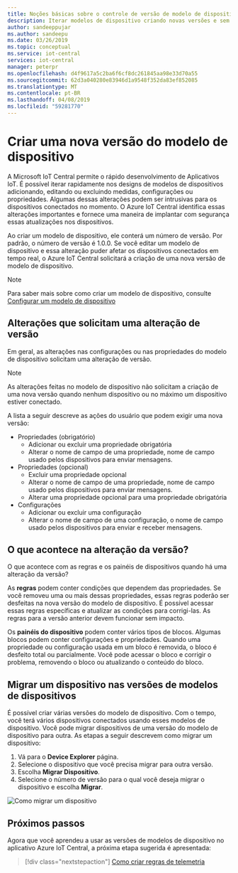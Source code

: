 ```yaml
---
title: Noções básicas sobre o controle de versão de modelo de dispositivo para aplicativos Azure IoT Central | Microsoft Docs
description: Iterar modelos de dispositivo criando novas versões e sem afetar os dispositivos conectados em tempo real
author: sandeeppujar
ms.author: sandeepu
ms.date: 03/26/2019
ms.topic: conceptual
ms.service: iot-central
services: iot-central
manager: peterpr
ms.openlocfilehash: d4f9617a5c2ba6f6cf8dc261845aa98e33d70a55
ms.sourcegitcommit: 62d3a040280e83946d1a9548f352da83ef852085
ms.translationtype: MT
ms.contentlocale: pt-BR
ms.lasthandoff: 04/08/2019
ms.locfileid: "59281770"
---
```

# <a name="create-a-new-device-template-version"></a>Criar uma nova versão do modelo de dispositivo

A Microsoft IoT Central permite o rápido desenvolvimento de Aplicativos IoT. É possível iterar rapidamente nos designs de modelos de dispositivos adicionando, editando ou excluindo medidas, configurações ou propriedades. Algumas dessas alterações podem ser intrusivas para os dispositivos conectados no momento. O Azure IoT Central identifica essas alterações importantes e fornece uma maneira de implantar com segurança essas atualizações nos dispositivos.

Ao criar um modelo de dispositivo, ele conterá um número de versão. Por padrão, o número de versão é 1.0.0. Se você editar um modelo de dispositivo e essa alteração puder afetar os dispositivos conectados em tempo real, o Azure IoT Central solicitará a criação de uma nova versão de modelo de dispositivo.

> [!NOTE]
> Para saber mais sobre como criar um modelo de dispositivo, consulte [Configurar um modelo de dispositivo](howto-set-up-template.md)

## <a name="changes-that-prompt-a-version-change"></a>Alterações que solicitam uma alteração de versão

Em geral, as alterações nas configurações ou nas propriedades do modelo de dispositivo solicitam uma alteração de versão.

> [!NOTE]
> As alterações feitas no modelo de dispositivo não solicitam a criação de uma nova versão quando nenhum dispositivo ou no máximo um dispositivo estiver conectado.

A lista a seguir descreve as ações do usuário que podem exigir uma nova versão:

* Propriedades (obrigatório)
    * Adicionar ou excluir uma propriedade obrigatória
    * Alterar o nome de campo de uma propriedade, nome de campo usado pelos dispositivos para enviar mensagens.
*  Propriedades (opcional)
    * Excluir uma propriedade opcional
    * Alterar o nome de campo de uma propriedade, nome de campo usado pelos dispositivos para enviar mensagens.
    * Alterar uma propriedade opcional para uma propriedade obrigatória
*  Configurações
    * Adicionar ou excluir uma configuração
    * Alterar o nome de campo de uma configuração, o nome de campo usado pelos dispositivos para enviar e receber mensagens.

## <a name="what-happens-on-version-change"></a>O que acontece na alteração da versão?

O que acontece com as regras e os painéis de dispositivos quando há uma alteração da versão?

As **regras** podem conter condições que dependem das propriedades. Se você removeu uma ou mais dessas propriedades, essas regras poderão ser desfeitas na nova versão do modelo de dispositivo. É possível acessar essas regras específicas e atualizar as condições para corrigi-las. As regras para a versão anterior devem funcionar sem impacto.

Os **painéis do dispositivo** podem conter vários tipos de blocos. Algumas blocos podem conter configurações e propriedades. Quando uma propriedade ou configuração usada em um bloco é removida, o bloco é desfeito total ou parcialmente. Você pode acessar o bloco e corrigir o problema, removendo o bloco ou atualizando o conteúdo do bloco.

## <a name="migrate-a-device-across-device-template-versions"></a>Migrar um dispositivo nas versões de modelos de dispositivos

É possível criar várias versões do modelo de dispositivo. Com o tempo, você terá vários dispositivos conectados usando esses modelos de dispositivo. Você pode migrar dispositivos de uma versão do modelo de dispositivo para outra. As etapas a seguir descrevem como migrar um dispositivo:

1. Vá para o **Device Explorer** página.
1. Selecione o dispositivo que você precisa migrar para outra versão.
1. Escolha **Migrar Dispositivo**.
1. Selecione o número de versão para o qual você deseja migrar o dispositivo e escolha **Migrar**.

![Como migrar um dispositivo](media/howto-version-devicetemplate/pick-version.png)

## <a name="next-steps"></a>Próximos passos

Agora que você aprendeu a usar as versões de modelos de dispositivo no aplicativo Azure IoT Central, a próxima etapa sugerida é apresentada:

> [!div class="nextstepaction"]
> [Como criar regras de telemetria](howto-create-telemetry-rules.md)